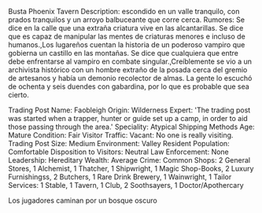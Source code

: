 Busta Phoenix Tavern
Description: escondido en un valle tranquilo, con prados tranquilos y un arroyo balbuceante que corre cerca.
Rumores: Se dice en la calle que una extraña criatura vive en las alcantarillas. Se dice que es capaz de manipular las mentes de criaturas menores e incluso de humanos.,Los lugareños cuentan la historia de un poderoso vampiro que gobierna un castillo en las montañas. Se dice que cualquiera que entre debe enfrentarse al vampiro en combate singular.,Creíblemente se vio a un archivista histórico con un hombre extraño de la posada cerca del gremio de artesanos y había un demonio recolector de almas. La gente lo escuchó de ochenta y seis duendes con gabardina, por lo que es probable que sea cierto.


Trading Post Name: Faobleigh
Origin: Wilderness Expert: 'The trading post was started when a trapper, hunter or guide set up a camp, in order to aid those passing through the area.'
Speciality: Atypical Shipping Methods
Age: Mature
Condition: Fair
Visitor Traffic: Vacant: No one is really visiting.
Trading Post Size: Medium
Environment: Valley
Resident Population: Comfortable
Disposition to Visitors: Neutral
Law Enforcement: None
Leadership: Hereditary
Wealth: Average
Crime: Common
Shops: 2 General Stores, 1 Alchemist, 1 Thatcher, 1 Shipwright, 1 Magic Shop-Books, 2 Luxury Furnishingss, 2 Butchers, 1 Rare Drink Brewery, 1 Wainwright, 1 Tailor
Services: 1 Stable, 1 Tavern, 1 Club, 2 Soothsayers, 1 Doctor/Apothercary


Los jugadores caminan por un bosque oscuro